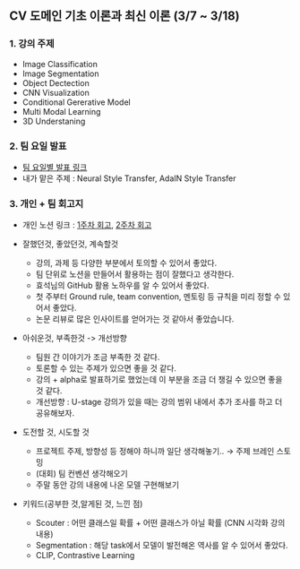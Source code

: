 ## CV 도메인 기초 이론과 최신 이론 (3/7 ~ 3/18)

### 1. 강의 주제
  - Image Classification
  - Image Segmentation
  - Object Dectection
  - CNN Visualization
  - Conditional Gererative Model
  - Multi Modal Learning
  - 3D Understaning


### 2. 팀 요일 발표
  - [팀 요일별 발표 링크](https://www.notion.so/6cfef914e18e4ca188d462ed985ef0b2)
  - 내가 맡은 주제 : Neural Style Transfer, AdaIN Style Transfer


### 3. 개인 + 팀 회고지

- 개인 노션 링크 : [1주차 회고](https://pleasant-puppet-039.notion.site/CV-3-7-3-11-753dd4fa2db14132a131ba03b1181ffd), [2주차 회고](https://pleasant-puppet-039.notion.site/CV-3-14-3-18-9f9c9dabefef479a807b54da12e14fdc)

- 잘했던것, 좋았던것, 계속할것
    - 강의, 과제 등 다양한 부분에서 토의할 수 있어서 좋았다.
    - 팀 단위로 노션을 만들어서 활용하는 점이 잘했다고 생각한다.
    - 효석님의 GitHub 활용 노하우를 알 수 있어서 좋았다.
    - 첫 주부터 Ground rule, team convention, 멘토링 등 규칙을 미리 정할 수 있어서 좋았다.
    - 논문 리뷰로 많은 인사이트를 얻어가는 것 같아서 좋았습니다.
 
  
- 아쉬운것, 부족한것 -> 개선방향
    - 팀원 간 이야기가 조금 부족한 것 같다.
    - 토론할 수 있는 주제가 있으면 좋을 것 같다.
    - 강의 + alpha로 발표하기로 했었는데 이 부분을 조금 더 챙길 수 있으면 좋을 것 같다.
    - 개선방향 : U-stage 강의가 있을 때는 강의 범위 내에서 추가 조사를 하고 더 공유해보자.

  
- 도전할 것, 시도할 것
    - 프로젝트 주제, 방향성 등 정해야 하니까 일단 생각해놓기.. → 주제 브레인 스토밍
    - (대회) 팀 컨벤션 생각해오기
    - 주말 동안 강의 내용에 나온 모델 구현해보기

  
- 키워드(공부한 것,알게된 것, 느낀 점)
    - Scouter : 어떤 클래스일 확률 + 어떤 클래스가 아닐 확률 (CNN 시각화 강의 내용)
    - Segmentation : 해당 task에서 모델이 발전해온 역사를 알 수 있어서 좋았다.
    - CLIP, Contrastive Learning
